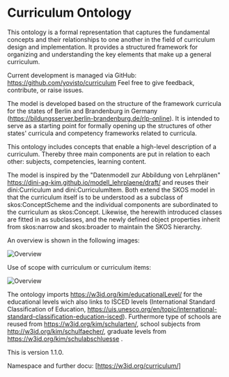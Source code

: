 # Curriculum Ontology

This ontology is a formal representation that captures the fundamental concepts and their relationships to one another in the field of curriculum design and implementation. It provides a structured framework for organizing and understanding the key elements that make up a general curriculum. 

Current development is managed via GitHub: https://github.com/yovisto/curriculum
Feel free to give feedback, contribute, or raise issues.

The model is developed based on the structure of the framework curricula for the states of Berlin and Brandenburg in Germany (https://bildungsserver.berlin-brandenburg.de/rlp-online). It is intended to serve as a starting point for formally opening up the structures of other states' curricula and competency frameworks related to curricula. 

This ontology includes concepts that enable a high-level description of a curriculum. Thereby three main components are put in relation to each other: subjects, competencies, learning content. 

The model is inspired by the "Datenmodell zur Abbildung von Lehrplänen" https://dini-ag-kim.github.io/modell_lehrplaene/draft/ and reuses their dini:Curriculum and dini:CurriculumItem. Both extend the SKOS model in that the curriculum itself is to be understood as a subclass of skos:ConceptScheme and the individual components are subordinated to the curriculum as skos:Concept. Likewise, the herewith introduced classes are fitted in as subclasses, and the newly defined object properties inherit from skos:narrow and skos:broader to maintain the SKOS hierarchy.

An overview is shown in the following images:

![Overview](https://raw.githubusercontent.com/yovisto/curriculum/main/docs/overview1.1.0a.png)

Use of scope with curriculum or curriculum items:

![Overview](https://raw.githubusercontent.com/yovisto/curriculum/main/docs/overview1.1.0b.png)

The ontology imports https://w3id.org/kim/educationalLevel/ for the educational levels wich also links to ISCED levels (International Standard Classification of Education, https://uis.unesco.org/en/topic/international-standard-classification-education-isced). Furthermore type of schools are reused from https://w3id.org/kim/schularten/, school subjects from http://w3id.org/kim/schulfaecher/, graduate levels from https://w3id.org/kim/schulabschluesse .

This is version 1.1.0. 

Namespace and further docu: [https://w3id.org/curriculum/]
